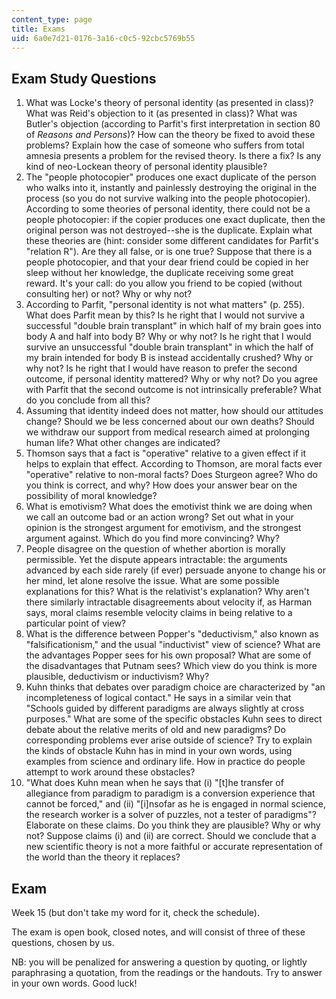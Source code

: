 ```yaml
---
content_type: page
title: Exams
uid: 6a0e7d21-0176-3a16-c0c5-92cbc5769b55
---
```


Exam Study Questions
--------------------

1.  What was Locke's theory of personal identity (as presented in class)? What was Reid's objection to it (as presented in class)? What was Butler's objection (according to Parfit's first interpretation in section 80 of _Reasons and Persons_)? How can the theory be fixed to avoid these problems? Explain how the case of someone who suffers from total amnesia presents a problem for the revised theory. Is there a fix? Is any kind of neo-Lockean theory of personal identity plausible?
2.  The "people photocopier" produces one exact duplicate of the person who walks into it, instantly and painlessly destroying the original in the process (so you do not survive walking into the people photocopier). According to some theories of personal identity, there could not be a people photocopier: if the copier produces one exact duplicate, then the original person was not destroyed--she is the duplicate. Explain what these theories are (hint: consider some different candidates for Parfit's "relation R"). Are they all false, or is one true? Suppose that there is a people photocopier, and that your dear friend could be copied in her sleep without her knowledge, the duplicate receiving some great reward. It's your call: do you allow you friend to be copied (without consulting her) or not? Why or why not?
3.  According to Parfit, "personal identity is not what matters" (p. 255). What does Parfit mean by this? Is he right that I would not survive a successful "double brain transplant" in which half of my brain goes into body A and half into body B? Why or why not? Is he right that I would survive an unsuccessful "double brain transplant" in which the half of my brain intended for body B is instead accidentally crushed? Why or why not? Is he right that I would have reason to prefer the second outcome, if personal identity mattered? Why or why not? Do you agree with Parfit that the second outcome is not intrinsically preferable? What do you conclude from all this?
4.  Assuming that identity indeed does not matter, how should our attitudes change? Should we be less concerned about our own deaths? Should we withdraw our support from medical research aimed at prolonging human life? What other changes are indicated?
5.  Thomson says that a fact is "operative" relative to a given effect if it helps to explain that effect. According to Thomson, are moral facts ever "operative" relative to non-moral facts? Does Sturgeon agree? Who do you think is correct, and why? How does your answer bear on the possibility of moral knowledge?
6.  What is emotivism? What does the emotivist think we are doing when we call an outcome bad or an action wrong? Set out what in your opinion is the strongest argument for emotivism, and the strongest argument against. Which do you find more convincing? Why?
7.  People disagree on the question of whether abortion is morally permissible. Yet the dispute appears intractable: the arguments advanced by each side rarely (if ever) persuade anyone to change his or her mind, let alone resolve the issue. What are some possible explanations for this? What is the relativist's explanation? Why aren't there similarly intractable disagreements about velocity if, as Harman says, moral claims resemble velocity claims in being relative to a particular point of view?
8.  What is the difference between Popper's "deductivism," also known as "falsificationism," and the usual "inductivist" view of science? What are the advantages Popper sees for his own proposal? What are some of the disadvantages that Putnam sees? Which view do you think is more plausible, deductivism or inductivism? Why?
9.  Kuhn thinks that debates over paradigm choice are characterized by "an incompleteness of logical contact." He says in a similar vein that "Schools guided by different paradigms are always slightly at cross purposes." What are some of the specific obstacles Kuhn sees to direct debate about the relative merits of old and new paradigms? Do corresponding problems ever arise outside of science? Try to explain the kinds of obstacle Kuhn has in mind in your own words, using examples from science and ordinary life. How in practice do people attempt to work around these obstacles?
10.  "What does Kuhn mean when he says that (i) "\[t\]he transfer of allegiance from paradigm to paradigm is a conversion experience that cannot be forced," and (ii) "\[i\]nsofar as he is engaged in normal science, the research worker is a solver of puzzles, not a tester of paradigms"? Elaborate on these claims. Do you think they are plausible? Why or why not? Suppose claims (i) and (ii) are correct. Should we conclude that a new scientific theory is not a more faithful or accurate representation of the world than the theory it replaces?

Exam
----

Week 15 (but don't take my word for it, check the schedule).

The exam is open book, closed notes, and will consist of three of these questions, chosen by us.

NB: you will be penalized for answering a question by quoting, or lightly paraphrasing a quotation, from the readings or the handouts. Try to answer in your own words. Good luck!
